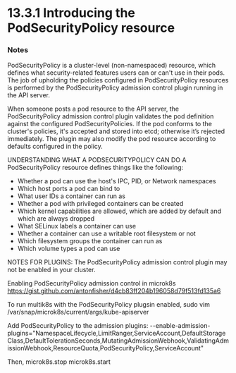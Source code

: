# 13.3.1 Introducing the PodSecurityPolicy resource

### Notes

PodSecurityPolicy is a cluster-level (non-namespaced) resource, which defines what security-related features users can or can't use in their pods. The job of upholding the policies configured in PodSecurityPolicy resources is performed by the PodSecurityPolicy admission control plugin running in the API server.

When someone posts a pod resource to the API server, the PodSecurityPolicy admission control plugin validates the pod definition against the configured PodSecurityPolicies. If the pod conforms to the cluster's policies, it's accepted and stored into etcd; otherwise it’s rejected immediately. The plugin may also modify the pod resource according to defaults configured in the policy.

UNDERSTANDING WHAT A PODSECURITYPOLICY CAN DO
A PodSecurityPolicy resource defines things like the following:
* Whether a pod can use the host's IPC, PID, or Network namespaces
* Which host ports a pod can bind to
* What user IDs a container can run as
* Whether a pod with privileged containers can be created
* Which kernel capabilities are allowed, which are added by default and which are always dropped
* What SELinux labels a container can use
* Whether a container can use a writable root filesystem or not
* Which filesystem groups the container can run as
* Which volume types a pod can use

NOTES FOR PLUGINS:
The PodSecurityPolicy admission control plugin may not be enabled in your cluster.

Enabling PodSecurityPolicy admission control in microk8s
https://gist.github.com/antonfisher/d4cb83ff204b196058d79f513fd135a6

To run multik8s with the PodSecurityPolicy plugsin enabled,
sudo vim /var/snap/microk8s/current/args/kube-apiserver

Add PodSecurityPolicy to the admission plugins:
--enable-admission-plugins="NamespaceLifecycle,LimitRanger,ServiceAccount,DefaultStorageClass,DefaultTolerationSeconds,MutatingAdmissionWebhook,ValidatingAdmissionWebhook,ResourceQuota,PodSecurityPolicy,ServiceAccount"

Then,
microk8s.stop
microk8s.start
